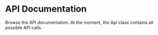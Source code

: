 # API Documentation
Browse the API documentation. At the moment, the Api class contains all possible API calls.

